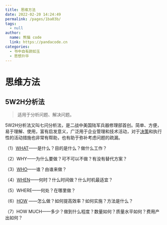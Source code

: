 ```yaml
---
title: 思维方法
date: 2022-02-20 14:24:49
permalink: /pages/1ba03b/
tags: 
  - null
author: 
  name: 熊猫 code
  link: https://pandacode.cn
categories: 
  - 书中自有颜如玉
  - 思想升华
---
```


# 思维方法



## 5W2H分析法

> 适用于分析问题、解决问题。



​		5W2H分析法又叫七问分析法，是二战中美国陆军兵器修理部首创。简单、方便，易于理解、使用，富有启发意义，广泛用于企业管理和技术活动，对于[决策](https://baike.baidu.com/item/决策/1513)和执行性的活动措施也非常有帮助，也有助于弥补考虑问题的疏漏。



（1）[WHAT](https://baike.baidu.com/item/WHAT/61780)——是什么？目的是什么？做什么工作？

（2）WHY——为什么要做？可不可以不做？有没有替代方案？

（3）[WHO](https://baike.baidu.com/item/WHO/74453)——谁？由谁来做？

（4）[WHEN](https://baike.baidu.com/item/WHEN/2306122)——何时？什么时间做？什么时机最适宜？

（5）WHERE——何处？在哪里做？

（6）[HOW](https://baike.baidu.com/item/HOW/2286245) ——怎么做？如何提高效率？如何实施？方法是什么？

（7）HOW MUCH——多少？做到什么程度？数量如何？质量水平如何？费用产出如何？
